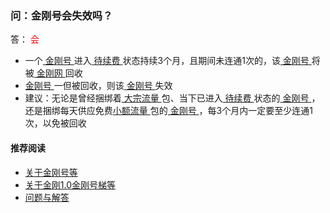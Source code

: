 ####
### 问：金刚号会失效吗？

答：<font color="Red"> 会 </font>

- 一个[ 金刚号 ](https://a2zitpro.github.io/web/kkid)进入[ 待续费 ](https://a2zitpro.github.io/web/流量过期的识别)状态持续3个月，且期间未连通1次的，该[ 金刚号 ](https://a2zitpro.github.io/web/kkid)将被[ 金刚网 ](https://a2zitpro.github.io/web/kksitecn)回收
- [ 金刚号 ](https://a2zitpro.github.io/web/kkid)一但被回收，则该[ 金刚号 ](https://a2zitpro.github.io/web/kkid)失效
- 建议：无论是曾经捆绑着[ 大宗流量 ](https://a2zitpro.github.io/web/bulkkkdatatraffic)包、当下已进入[ 待续费 ](https://a2zitpro.github.io/web/流量过期的识别)状态的[ 金刚号 ](https://a2zitpro.github.io/web/kkid)，还是捆绑每天供应免费[小额流量 ](https://a2zitpro.github.io/web/smallamountkkdatatraffic)包的[ 金刚号 ](https://a2zitpro.github.io/web/kkid)，每3个月内一定要至少连通1次，以免被回收

#### 推荐阅读

- [关于金刚号等](https://a2zitpro.github.io/web/列表-金刚号及相关问题)
- [关于金刚1.0金刚号梯等](https://a2zitpro.github.io/web/列表-关于金刚1.0配置金刚号型翻墙梯及相关问题)
- [问题与解答](https://a2zitpro.github.io/web/列表-问题与解答)
